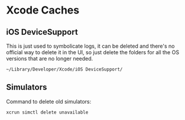 # Xcode Caches

## iOS DeviceSupport

This is just used to symbolicate logs, it can be deleted and there's no official way to delete it in the UI, so just delete the folders for all the OS versions that are no longer needed.

    ~/Library/Developer/Xcode/iOS DeviceSupport/

## Simulators

Command to delete old simulators:

    xcrun simctl delete unavailable
